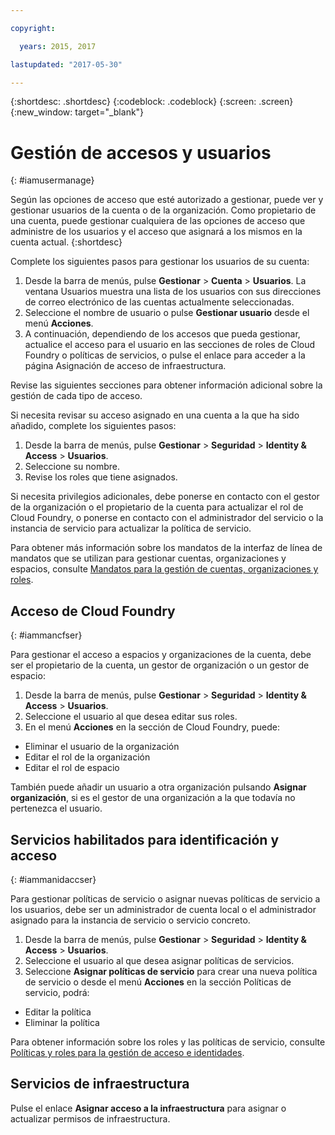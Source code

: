 ```yaml
---

copyright:

  years: 2015, 2017

lastupdated: "2017-05-30"

---
```


{:shortdesc: .shortdesc}
{:codeblock: .codeblock}
{:screen: .screen}
{:new_window: target="_blank"}

# Gestión de accesos y usuarios
{: #iamusermanage}

Según las opciones de acceso que esté autorizado a gestionar, puede ver y gestionar usuarios de la cuenta o de la organización. Como propietario de una cuenta, puede gestionar cualquiera de las opciones de acceso que administre de los usuarios y el acceso que asignará a los mismos en la cuenta actual.
{:shortdesc}

Complete los siguientes pasos para gestionar los usuarios de su cuenta:

1. Desde la barra de menús, pulse **Gestionar** &gt; **Cuenta** &gt; **Usuarios**. La ventana Usuarios muestra una lista de los usuarios con sus direcciones de correo electrónico de las cuentas actualmente seleccionadas.  
2. Seleccione el nombre de usuario o pulse **Gestionar usuario** desde el menú **Acciones**. 
3. A continuación, dependiendo de los accesos que pueda gestionar, actualice el acceso para el usuario en las secciones de roles de Cloud Foundry o políticas de servicios, o pulse el enlace para acceder a la página Asignación de acceso de infraestructura.

Revise las siguientes secciones para obtener información adicional sobre la gestión de cada tipo de acceso. 

Si necesita revisar su acceso asignado en una cuenta a la que ha sido añadido, complete los siguientes pasos:

1. Desde la barra de menús, pulse **Gestionar** &gt; **Seguridad** &gt; **Identity & Access** &gt; **Usuarios**. 
2. Seleccione su nombre. 
3. Revise los roles que tiene asignados.

Si necesita privilegios adicionales, debe ponerse en contacto con el gestor de la organización o el propietario de la cuenta para actualizar el rol de Cloud Foundry, o ponerse en contacto con el administrador del servicio o la instancia de servicio para actualizar la política de servicio. 

Para obtener más información sobre los mandatos de la interfaz de línea de mandatos que se utilizan para gestionar cuentas, organizaciones y espacios, consulte [Mandatos para la gestión de cuentas, organizaciones y roles](https://console.stage1.bluemix.net/docs/cli/reference/bluemix_cli/bx_cli.html#bx_commands_acctorg).   

## Acceso de Cloud Foundry
{: #iammancfser}

Para gestionar el acceso a espacios y organizaciones de la cuenta, debe ser el propietario de la cuenta, un gestor de organización o un gestor de espacio:

1. Desde la barra de menús, pulse **Gestionar** &gt; **Seguridad** &gt; **Identity & Access** &gt; **Usuarios**. 
2. Seleccione el usuario al que desea editar sus roles.
3. En el menú **Acciones** en la sección de Cloud Foundry, puede:

  * Eliminar el usuario de la organización
  * Editar el rol de la organización
  * Editar el rol de espacio

También puede añadir un usuario a otra organización pulsando **Asignar organización**, si es el gestor de una organización a la que todavía no pertenezca el usuario. 


## Servicios habilitados para identificación y acceso
{: #iammanidaccser}

Para gestionar políticas de servicio o asignar nuevas políticas de servicio a los usuarios, debe ser un administrador de cuenta local o el administrador asignado para la instancia de servicio o servicio concreto.

1. Desde la barra de menús, pulse **Gestionar** &gt; **Seguridad** &gt; **Identity & Access** &gt; **Usuarios**. 
2. Seleccione el usuario al que desea asignar políticas de servicios.
3. Seleccione **Asignar políticas de servicio** para crear una nueva política de servicio o desde el menú **Acciones** en la sección Políticas de servicio, podrá:
  
  * Editar la política
  * Eliminar la política

Para obtener información sobre los roles y las políticas de servicio, consulte [Políticas y roles para la gestión de acceso e identidades](/docs/iam/users_roles.html#iamusermanpol).

## Servicios de infraestructura

Pulse el enlace **Asignar acceso a la infraestructura** para asignar o actualizar permisos de infraestructura. 
